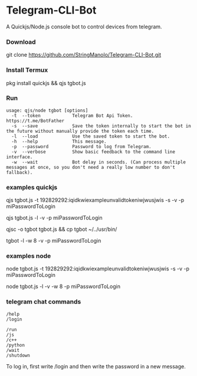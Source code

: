 # Telegram-CLI-Bot
A Quickjs/Node.js console bot to control devices from telegram.

### Download
git clone https://github.com/StringManolo/Telegram-CLI-Bot.git

### Install Termux
pkg install quickjs && qjs tgbot.js



### Run
```
usage: qjs/node tgbot [options]  
  -t  --token            Telegram Bot Api Token. https://t.me/BotFather  
  -s  --save             Save the token internally to start the bot in the future without manually provide the token each time.  
  -l  --load             Use the saved token to start the bot.  
  -h  --help             This message.  
  -p  --password         Password to log from Telegram.  
  -v  --verbose          Show basic feedback to the command line interface.  
  -w  --wait             Bot delay in seconds. (Can process multiple messages at once, so you don't need a really low number to don't fallback).  
```
  
### examples quickjs
qjs tgbot.js -t 192829292:iqidkwiexampleunvalidtokeniwjwusjwis -s -v -p miPasswordToLogin
  
qjs tgbot.js -l -v -p miPasswordToLogin
  
qjsc -o tgbot tgbot.js && cp tgbot ~/../usr/bin/  
  
tgbot -l -w 8 -v -p miPasswordToLogin

### examples node
node tgbot.js -t 192829292:iqidkwiexampleunvalidtokeniwjwusjwis -s -v -p miPasswordToLogin
  
node tgbot.js -l -v -w 8 -p miPasswordToLogin
  
### telegram chat commands
```
/help
/login

/run
/js
/c++
/python
/wait
/shutdown
```

To log in, first write /login and then write the password in a new message.
